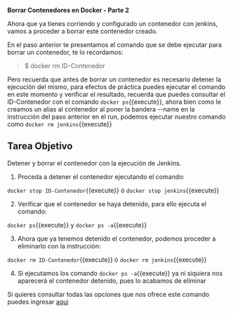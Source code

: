**Borrar Contenedores en Docker - Parte 2**

Ahora que ya tienes corriendo y configurado un contenedor con jenkins, vamos a proceder a borrar este contenedor creado.

En el paso anterior te presentamos el comando que se debe ejecutar para borrar un contenedor, te lo recordamos: 

> $ docker rm ID-Contenedor

Pero recuerda que antes de borrar un contenedor es necesario detener la ejecución del mismo, para efectos de práctica puedes ejecutar el comando en este momento y verificar el resultado, recuerda que puedes consultar el ID-Contenedor con el comando `docker ps`{{execute}}, ahora bien como le creamos un alias al contenedor al poner la bandera --name en la instrucción del paso anterior en el run, podemos ejecutar nuestro comando como `docker rm jenkins`{{execute}}

## Tarea Objetivo

Detener y borrar el contenedor con la ejecución de Jenkins.

1. Proceda a detener el contenedor ejecutando el comando:

`docker stop ID-Contenedor`{{execute}} ó `docker stop jenkins`{{execute}}

2. Verificar que el contenedor se haya detenido, para ello ejecuta el comando:

`docker ps`{{execute}} y `docker ps -a`{{execute}}

3. Ahora que ya tenemos detenido el contenedor, podemos proceder a eliminarlo con la instrucción:

`docker rm ID-Contenedor`{{execute}} ó `docker rm jenkins`{{execute}}

4. Si ejecutamos los comando `docker ps -a`{{execute}} ya ni siquiera nos aparecerá el contenedor detenido, pues lo acabamos de eliminar

Si quieres consultar todas las opciones que nos ofrece este comando puedes ingresar [aqui](https://docs.docker.com/engine/reference/commandline/rm/)
